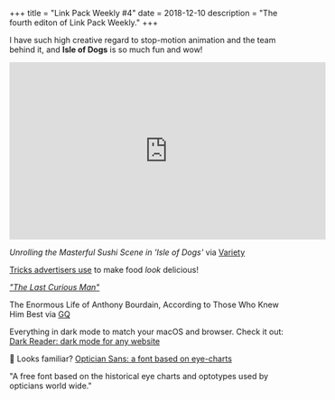 +++
title = "Link Pack Weekly #4"
date = 2018-12-10
description = "The fourth editon of Link Pack Weekly."
+++

I have such high creative regard to stop-motion animation and the team behind it, and **Isle of Dogs** is so much fun and wow!

<iframe width="560" height="315" src="https://www.youtube-nocookie.com/embed/RSKK--p2Nrs" frameborder="0" allow="accelerometer; autoplay; encrypted-media; gyroscope; picture-in-picture" allowfullscreen></iframe>

*Unrolling the Masterful Sushi Scene in 'Isle of Dogs'* via [Variety](https://variety.com/video/isle-of-dogs-puppet-master-film-broke-animators/)

[Tricks advertisers use](https://youtu.be/4uXZtYNMnN8) to make food *look* delicious!

[*"The Last Curious Man"*](https://www.gq.com/story/anthony-bourdain-men-of-the-year-tribute)

The Enormous Life of Anthony Bourdain, According to Those Who Knew Him Best
via [GQ]((https://www.gq.com/story/anthony-bourdain-men-of-the-year-tribute))

Everything in dark mode to match your macOS and browser. Check it out: [Dark Reader: dark mode for any website](https://boingboing.net/2018/12/04/dark-reader-dark-mode-for-any.html)

🧐 Looks familiar? [Optician Sans: a font based on eye-charts](https://boingboing.net/2018/12/06/snellen-sloan.html)

"A free font based on the historical eye charts and optotypes used by opticians world wide."
